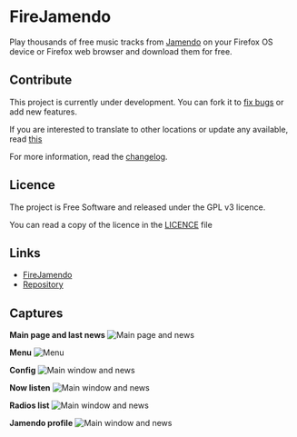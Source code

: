 # FireJamendo

Play thousands of free music tracks from [Jamendo](http://jamendo.com/) on your Firefox OS device or Firefox web browser and download them for free.

## Contribute

This project is currently under development. You can fork it to [fix bugs](https://github.com/son-link/FireJamendo/issues) or add new features.

If you are interested to translate to other locations or update any available, read [this](https://github.com/son-link/FireJamendo/wiki/How-to-translate)

For more information, read the [changelog](https://github.com/son-link/FireJamendo/blob/master/CHANGELOG.md).

## Licence

The project is Free Software and released under the GPL v3 licence.

You can read a copy of the licence in the [LICENCE](https://github.com/son-link/FireJamendo/blob/master/LICENCE) file

## Links

- [FireJamendo](http://son-link.github.io/FireJamendo)
- [Repository](http://github.com/son-link/FireJamendo)

## Captures

**Main page and last news**
![Main page and news](https://dl.dropboxusercontent.com/u/58286032/capturas/FireJamendo/main_page_news.png)

**Menu**
![Menu](https://dl.dropboxusercontent.com/u/58286032/capturas/FireJamendo/menu.png)

**Config**
![Main window and news](https://dl.dropboxusercontent.com/u/58286032/capturas/FireJamendo/config.png)

**Now listen**
![Main window and news](https://dl.dropboxusercontent.com/u/58286032/capturas/FireJamendo/now_listen.png)

**Radios list**
![Main window and news](https://dl.dropboxusercontent.com/u/58286032/capturas/FireJamendo/radios.png)

**Jamendo profile**
![Main window and news](https://dl.dropboxusercontent.com/u/58286032/capturas/FireJamendo/profile.png)

